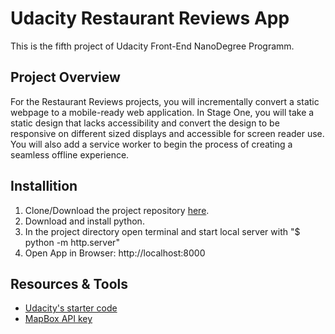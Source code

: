 ﻿# Udacity Restaurant Reviews App 
This is the fifth project of Udacity Front-End NanoDegree Programm.


## Project Overview
For the Restaurant Reviews projects, you will incrementally convert a static webpage to a mobile-ready web application.
In Stage One, you will take a static design that lacks accessibility and convert the design to be responsive on different sized displays 
and accessible for screen reader use. You will also add a service worker to begin the process of creating a seamless offline experience.

## Installition
1. Clone/Download  the project repository [here](https://github.com/Raghad72/Restaurant-Reviews-App.git).
2. Download and install python.
3. In the project directory open terminal and start local server with "$ python -m http.server"
4. Open App in Browser: http://localhost:8000

## Resources & Tools
- [Udacity's starter code](https://github.com/udacity/mws-restaurant-stage-1.git)
-  [MapBox API key](https://account.mapbox.com/)


